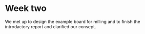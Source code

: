 # Week two

We met up to design the example board for milling and to finish the introdactory report and clarified our consept.
